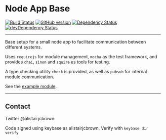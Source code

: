 # Node App Base

[![Build
Status](https://travis-ci.org/alistairjcbrown/node-app-base.svg?branch=master)](https://travis-ci.org/alistairjcbrown/node-app-base)
[![GitHub version](https://badge.fury.io/gh/alistairjcbrown%2Fnode-app-base.svg)](http://badge.fury.io/gh/alistairjcbrown%2Fnode-app-base)
[![Dependency Status](https://david-dm.org/alistairjcbrown/node-app-base.svg?theme=shields.io)](https://david-dm.org/alistairjcbrown/node-app-base)
[![devDependency Status](https://david-dm.org/alistairjcbrown/node-app-base/dev-status.svg?theme=shields.io)](https://david-dm.org/alistairjcbrown/node-app-base#info=devDependencies)

---

Base setup for a small node app to facilitate communication between different systems.

Uses `requirejs` for module management, `mocha` as the test framework, and provides `chai`, `sinon` and `squire` as tools for testing.

A type checking utility `check` is provided, as well as `pubsub` for internal module communication.

See the [example module](src/lib/application-dependency).

---

## Contact

Twitter @alistairjcbrown

Code signed using keybase as alistairjcbrown. Verify with `keybase dir verify`
